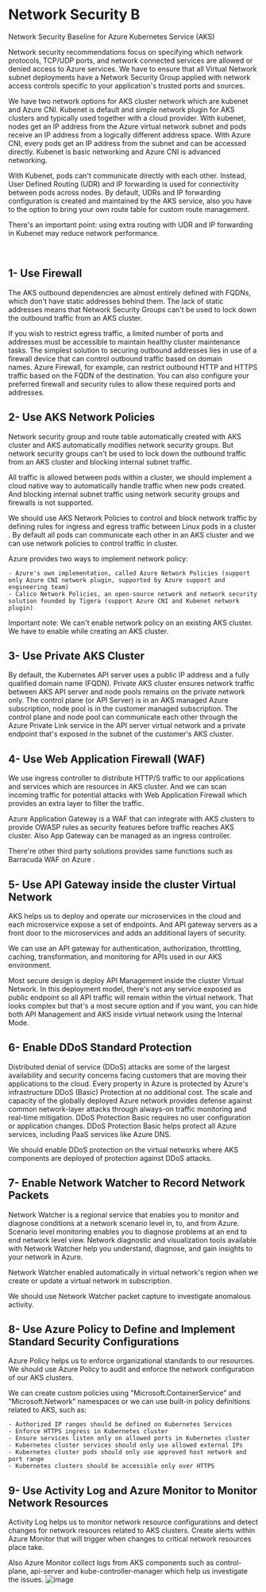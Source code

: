 # Network Security B
Network Security Baseline for Azure Kubernetes Service (AKS)

Network security recommendations focus on specifying which network protocols, TCP/UDP ports, and network connected services are allowed or denied access to Azure services. We have to ensure that all Virtual Network subnet deployments have a Network Security Group applied with network access controls specific to your application's trusted ports and sources. 

We have two network options for AKS cluster network which are kubenet and Azure CNI. Kubenet is default and simple network plugin for AKS clusters and typically used together with a cloud provider. With kubenet, nodes get an IP address from the Azure virtual network subnet and pods receive an IP address from a logically different address space.  With Azure CNI, every pods get an IP address from the subnet and can be accessed directly.  Kubenet is basic networking and Azure CNI is advanced networking. 

With Kubenet, pods can't communicate directly with each other. Instead, User Defined Routing (UDR) and IP forwarding is used for connectivity between pods across nodes. By default, UDRs and IP forwarding configuration is created and maintained by the AKS service, also you have to the option to bring your own route table for custom route management. 

There's an important point: using extra routing with UDR and IP forwarding in Kubenet may reduce network performance. 


	
	
 


## 1- Use Firewall

The AKS outbound dependencies are almost entirely defined with FQDNs, which don't have static addresses behind them. The lack of static addresses means that Network Security Groups can't be used to lock down the outbound traffic from an AKS cluster.

If you wish to restrict egress traffic, a limited number of ports and addresses must be accessible to maintain healthy cluster maintenance tasks. The simplest solution to securing outbound addresses lies in use of a firewall device that can control outbound traffic based on domain names. Azure Firewall, for example, can restrict outbound HTTP and HTTPS traffic based on the FQDN of the destination. You can also configure your preferred firewall and security rules to allow these required ports and addresses.

## 	2- Use AKS Network Policies

Network security group and route table automatically created with AKS cluster and AKS automatically modifies network security groups. But network security groups can't be used to lock down the outbound traffic from an AKS cluster and blocking internal subnet traffic.  

All traffic is allowed between pods within a cluster, we should implement a cloud native way to automatically handle traffic when new pods created.  And blocking internal subnet traffic using network security groups and firewalls is not supported. 

We should use AKS Network Policies to control and block network traffic by defining rules for ingress and egress traffic between Linux pods in a cluster . By default all pods can communicate each other in an AKS cluster and we can use network policies to control traffic in cluster.  

Azure provides two ways to implement network policy:

	- Azure's own implementation, called Azure Network Policies (support only Azure CNI network plugin, supported by Azure support and engineering team)
	- Calico Network Policies, an open-source network and network security solution founded by Tigera (support Azure CNI and Kubenet network plugin)

Important note: We can't enable network policy on an existing AKS cluster. We have to enable while creating an AKS cluster.

## 	3- Use Private AKS Cluster

By default, the Kubernetes API server uses a public IP address and a fully qualified domain name (FQDN). Private AKS cluster ensures network traffic between AKS API server and node pools remains on the private network only. The control plane (or API Server) is in an AKS managed Azure subscription, node pool is in the customer managed subscription. The control plane and node pool can communicate each other through the Azure Private Link service in the API server virtual network and a private endpoint that's exposed in the subnet of the customer's AKS cluster.

## 	4- Use Web Application Firewall (WAF) 

We use ingress controller to distribute HTTP/S traffic to our applications and services which are resources in AKS cluster. And we can scan incoming traffic for potential attacks with Web Application Firewall which provides an extra layer to filter the traffic. 

Azure Application Gateway is a WAF that can integrate with AKS clusters to provide OWASP rules as security features before traffic reaches AKS cluster. Also App Gateway can be managed as an ingress controller. 

There're other third party solutions provides same functions such as Barracuda WAF on Azure .




## 	5- Use API Gateway inside the cluster Virtual Network

AKS helps us to deploy and operate our microservices in the cloud and each microservice expose a set of endpoints. And API gateway servers as a front door to the microservices and adds an additional layers of security. 

We can use an API gateway for authentication, authorization, throttling, caching, transformation, and monitoring for APIs used in our AKS environment. 

Most secure design is deploy API Management inside the cluster Virtual Network. In this deployment model, there's not any service exposed as public endpoint so all API traffic will remain within the virtual network.  That looks complex but that's a most secure option and if you want, you can hide both API Management and AKS inside virtual network using the Internal Mode.

	
	



## 	6- Enable DDoS Standard Protection

Distributed denial of service (DDoS) attacks are some of the largest availability and security concerns facing customers that are moving their applications to the cloud. Every property in Azure is protected by Azure's infrastructure DDoS (Basic) Protection at no additional cost. The scale and capacity of the globally deployed Azure network provides defense against common network-layer attacks through always-on traffic monitoring and real-time mitigation. DDoS Protection Basic requires no user configuration or application changes. DDoS Protection Basic helps protect all Azure services, including PaaS services like Azure DNS.

We should enable DDoS protection on the virtual networks where AKS components are deployed of protection against DDoS attacks.

## 	7- Enable Network Watcher to Record Network Packets

Network Watcher is a regional service that enables you to monitor and diagnose conditions at a network scenario level in, to, and from Azure. Scenario level monitoring enables you to diagnose problems at an end to end network level view. Network diagnostic and visualization tools available with Network Watcher help you understand, diagnose, and gain insights to your network in Azure. 

Network Watcher enabled automatically in virtual network's region when we create or update a virtual network in subscription.

We should use Network Watcher packet capture to investigate anomalous activity.

## 	8- Use Azure Policy to Define and Implement Standard Security Configurations

Azure Policy helps us to enforce organizational standards to our resources. We should use Azure Policy to audit and enforce the network configuration of our AKS clusters.

We can create custom policies using "Microsoft.ContainerService" and "Microsoft.Network" namespaces or we can use built-in policy definitions related to AKS, such as:

	- Authorized IP ranges should be defined on Kubernetes Services
	- Enforce HTTPS ingress in Kubernetes cluster
	- Ensure services listen only on allowed ports in Kubernetes cluster
	- Kubernetes cluster services should only use allowed external IPs
	- Kubernetes cluster pods should only use approved host network and port range
	- Kubernetes clusters should be accessible only over HTTPS

## 	9- Use Activity Log and Azure Monitor to Monitor Network Resources

Activity Log helps us to monitor network resource configurations and detect changes for network resources related to AKS clusters. Create alerts within Azure Monitor that will trigger when changes to critical network resources place take. 

Also Azure Monitor collect logs from AKS components such as control-plane, api-server and kube-controller-manager which help us investigate the issues. 
![image](https://user-images.githubusercontent.com/9195953/111771120-58348c00-88bc-11eb-94ee-c00d0cea5840.png)
